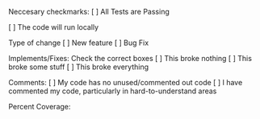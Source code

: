   
Neccesary checkmarks:
  [ ] All Tests are Passing

  [ ] The code will run locally

Type of change
  [ ] New feature 
  [ ] Bug Fix

Implements/Fixes:
Check the correct boxes
  [ ] This broke nothing 
  [ ] This broke some stuff 
  [ ] This broke everything

Comments:
  [ ] My code has no unused/commented out code 
  [ ] I have commented my code, particularly in hard-to-understand areas

Percent Coverage:
